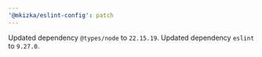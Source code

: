 ```yaml
---
'@mkizka/eslint-config': patch
---
```


Updated dependency `@types/node` to `22.15.19`.
Updated dependency `eslint` to `9.27.0`.
